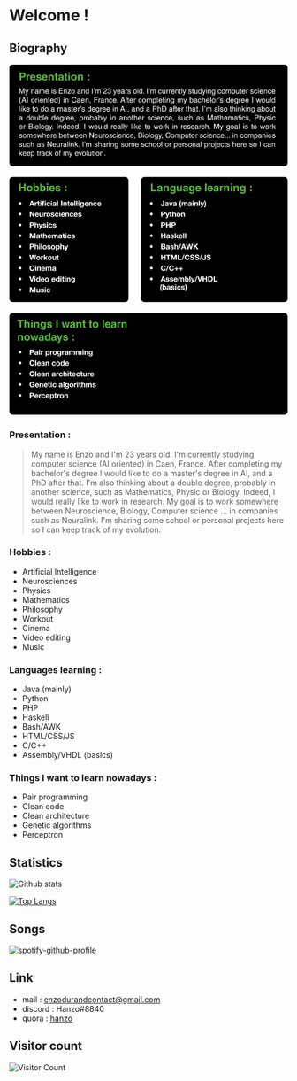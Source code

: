 # Welcome !

## Biography 

<p align="center"><img src="all.png"></p>

### Presentation :

>My name is Enzo and I'm 23 years old. I'm currently studying computer science (AI oriented) in Caen, France. After completing my bachelor's degree I would like to do a master's degree in AI, and a PhD after that. I'm also thinking about a double degree, probably in another science, such as Mathematics, Physic or Biology. Indeed, I would really like to work in research. My goal is to work somewhere between Neuroscience, Biology, Computer science ... in companies such as Neuralink. I'm sharing some school or personal projects here so I can keep track of my evolution.

### Hobbies :

- Artificial Intelligence
- Neurosciences
- Physics
- Mathematics
- Philosophy
- Workout
- Cinema
- Video editing
- Music

### Languages learning :

- Java (mainly)
- Python
- PHP
- Haskell
- Bash/AWK
- HTML/CSS/JS
- C/C++
- Assembly/VHDL (basics)

### Things I want to learn nowadays :

- Pair programming
- Clean code
- Clean architecture
- Genetic algorithms
- Perceptron

## Statistics 

![Github stats](https://github-readme-stats.vercel.app/api?username=hanzopgp&theme=highcontrast&show_icons=true&count_private=true&title_color=09ba00)

[![Top Langs](https://github-readme-stats.vercel.app/api/top-langs/?username=hanzopgp&layout=compact&langs_count=8&bg_color=000000&title_color=09ba00&text_color=ffffff&hide=jupyter%20notebook,TeX&card_width=445)](https://github.com/anuraghazra/github-readme-stats)

## Songs 

[![spotify-github-profile](https://spotify-github-profile.vercel.app/api/view?uid=4bfnbw32941fqfatn327dfeh5&cover_image=false&theme=default)](https://github.com/kittinan/spotify-github-profile)

## Link  

- mail : enzodurandcontact@gmail.com
- discord : Hanzo#8840
- quora : [hanzo](https://fr.quora.com/profile/Hanzo?ch=10&share=519cf10b&srid=YhyTm) 

## Visitor count  

![Visitor Count](https://profile-counter.glitch.me/hanzopgp/count.svg)
